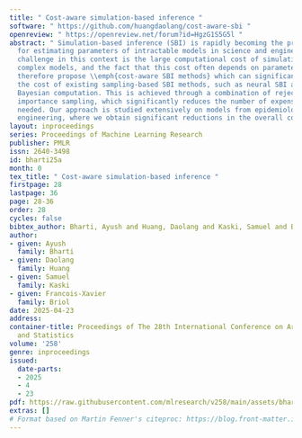 ```yaml
---
title: " Cost-aware simulation-based inference "
software: " https://github.com/huangdaolang/cost-aware-sbi "
openreview: " https://openreview.net/forum?id=HgzG1S5G5l "
abstract: " Simulation-based inference (SBI) is rapidly becoming the preferred framework
  for estimating parameters of intractable models in science and engineering. A significant
  challenge in this context is the large computational cost of simulating data from
  complex models, and the fact that this cost often depends on parameter values. We
  therefore propose \\emph{cost-aware SBI methods} which can significantly reduce
  the cost of existing sampling-based SBI methods, such as neural SBI and approximate
  Bayesian computation. This is achieved through a combination of rejection and self-normalised
  importance sampling, which significantly reduces the number of expensive simulations
  needed. Our approach is studied extensively on models from epidemiology to telecommunications
  engineering, where we obtain significant reductions in the overall cost of inference. "
layout: inproceedings
series: Proceedings of Machine Learning Research
publisher: PMLR
issn: 2640-3498
id: bharti25a
month: 0
tex_title: " Cost-aware simulation-based inference "
firstpage: 28
lastpage: 36
page: 28-36
order: 28
cycles: false
bibtex_author: Bharti, Ayush and Huang, Daolang and Kaski, Samuel and Briol, Francois-Xavier
author:
- given: Ayush
  family: Bharti
- given: Daolang
  family: Huang
- given: Samuel
  family: Kaski
- given: Francois-Xavier
  family: Briol
date: 2025-04-23
address:
container-title: Proceedings of The 28th International Conference on Artificial Intelligence
  and Statistics
volume: '258'
genre: inproceedings
issued:
  date-parts:
  - 2025
  - 4
  - 23
pdf: https://raw.githubusercontent.com/mlresearch/v258/main/assets/bharti25a/bharti25a.pdf
extras: []
# Format based on Martin Fenner's citeproc: https://blog.front-matter.io/posts/citeproc-yaml-for-bibliographies/
---
```

